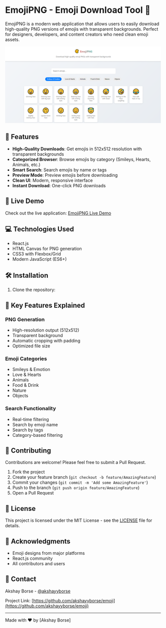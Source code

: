 # EmojiPNG - Emoji Download Tool 🎨

EmojiPNG is a modern web application that allows users to easily download high-quality PNG versions of emojis with transparent backgrounds. Perfect for designers, developers, and content creators who need clean emoji assets.

![EmojiPNG Screenshot](screenshot.png)

## 🌟 Features

- **High-Quality Downloads**: Get emojis in 512x512 resolution with transparent backgrounds
- **Categorized Browser**: Browse emojis by category (Smileys, Hearts, Animals, etc.)
- **Smart Search**: Search emojis by name or tags
- **Preview Mode**: Preview emojis before downloading
- **Clean UI**: Modern, responsive interface
- **Instant Download**: One-click PNG downloads

## 🚀 Live Demo

Check out the live application: [EmojiPNG Live Demo](https://emoji-png.vercel.app)

## 💻 Technologies Used

- React.js
- HTML Canvas for PNG generation
- CSS3 with Flexbox/Grid
- Modern JavaScript (ES6+)

## 🛠️ Installation

1. Clone the repository:

## 🎯 Key Features Explained

### PNG Generation
- High-resolution output (512x512)
- Transparent background
- Automatic cropping with padding
- Optimized file size

### Emoji Categories
- Smileys & Emotion
- Love & Hearts
- Animals
- Food & Drink
- Nature
- Objects

### Search Functionality
- Real-time filtering
- Search by emoji name
- Search by tags
- Category-based filtering

## 🤝 Contributing

Contributions are welcome! Please feel free to submit a Pull Request.

1. Fork the project
2. Create your feature branch (`git checkout -b feature/AmazingFeature`)
3. Commit your changes (`git commit -m 'Add some AmazingFeature'`)
4. Push to the branch (`git push origin feature/AmazingFeature`)
5. Open a Pull Request

## 📝 License

This project is licensed under the MIT License - see the [LICENSE](LICENSE) file for details.

## 👏 Acknowledgments

- Emoji designs from major platforms
- React.js community
- All contributors and users

## 📧 Contact

Akshay Borse - [@akshayyborse](https://twitter.com/akshayyborse)

Project Link: [https://github.com/akshayyborse/emoji](https://github.com/akshayyborse/emoji)

---

Made with ❤️ by [Akshay Borse]

